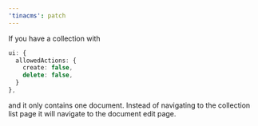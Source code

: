 ```yaml
---
'tinacms': patch
---
```


If you have a collection with 

```ts
ui: {
  allowedActions: {
    create: false,
    delete: false,
  }
},
```

and it only contains one document. Instead of navigating to the collection list page it will navigate to the document edit page.


